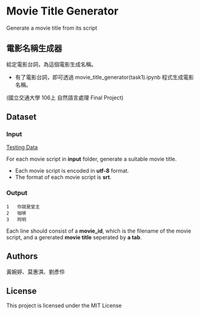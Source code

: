 # Movie Title Generator

Generate a movie title from its script

## 電影名稱生成器

給定電影台詞，為這個電影生成名稱。

* 有了電影台詞，即可透過 movie_title_generator(task1).ipynb 程式生成電影名稱。

(國立交通大學 106上 自然語言處理 Final Project)

## Dataset

### Input

[Testing Data](https://drive.google.com/drive/folders/1jAI94JX0Hq_ed04S86jyS-_H0HgmTSfV?usp=sharing)

For each movie script in **input** folder, generate a suitable movie title.

* Each movie script is encoded in **utf-8** format.
* The format of each movie script is **srt**.

### Output
```
1	你就是堂主
2	咖啡
3	阿明
```

Each line should consist of a **movie_id**, which is the filename of the movie script, and a gererated **movie title** seperated by **a tab**.


## Authors

黃婉婷、莫惠淇、劉彥伶

## License

This project is licensed under the MIT License
